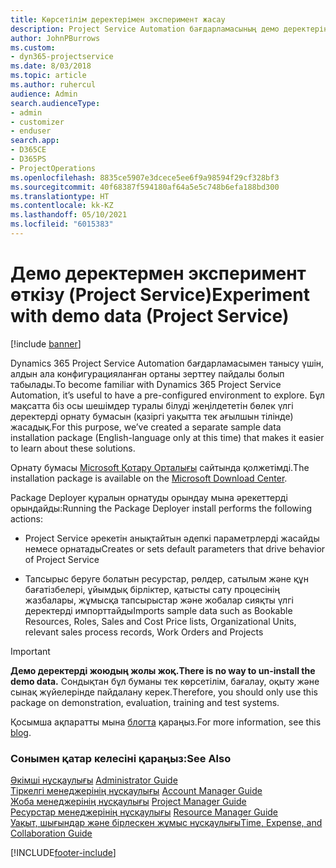 ```yaml
---
title: Көрсетілім деректерімен эксперимент жасау
description: Project Service Automation бағдарламасының демо деректерін жүктеп алу және пайдалану әдісі
author: JohnPBurrows
ms.custom:
- dyn365-projectservice
ms.date: 8/03/2018
ms.topic: article
ms.author: ruhercul
audience: Admin
search.audienceType:
- admin
- customizer
- enduser
search.app:
- D365CE
- D365PS
- ProjectOperations
ms.openlocfilehash: 8835ce5907e3dcece5ee6f9a98594f29cf328bf3
ms.sourcegitcommit: 40f68387f594180af64a5e5c748b6efa188bd300
ms.translationtype: HT
ms.contentlocale: kk-KZ
ms.lasthandoff: 05/10/2021
ms.locfileid: "6015383"
---
```

# <a name="experiment-with-demo-data-project-service"></a><span data-ttu-id="010c9-103">Демо деректермен эксперимент өткізу (Project Service)</span><span class="sxs-lookup"><span data-stu-id="010c9-103">Experiment with demo data (Project Service)</span></span>

[!include [banner](../includes/psa-now-project-operations.md)]

<span data-ttu-id="010c9-104">Dynamics 365 Project Service Automation бағдарламасымен танысу үшін, алдын ала конфигурацияланған ортаны зерттеу пайдалы болып табылады.</span><span class="sxs-lookup"><span data-stu-id="010c9-104">To become familiar with Dynamics 365 Project Service Automation, it’s useful to have a pre-configured environment to explore.</span></span> <span data-ttu-id="010c9-105">Бұл мақсатта біз осы шешімдер туралы білуді жеңілдететін бөлек үлгі деректерді орнату бумасын (қазіргі уақытта тек ағылшын тілінде) жасадық.</span><span class="sxs-lookup"><span data-stu-id="010c9-105">For this purpose, we’ve created a separate sample data installation package (English-language only at this time) that makes it easier to learn about these solutions.</span></span> 

<span data-ttu-id="010c9-106">Орнату бумасы [Microsoft Қотару Орталығы](https://go.microsoft.com/fwlink/?linkid=859966) сайтында қолжетімді.</span><span class="sxs-lookup"><span data-stu-id="010c9-106">The installation package is available on the [Microsoft Download Center](https://go.microsoft.com/fwlink/?linkid=859966).</span></span>  

<span data-ttu-id="010c9-107">Package Deployer құралын орнатуды орындау мына әрекеттерді орындайды:</span><span class="sxs-lookup"><span data-stu-id="010c9-107">Running the Package Deployer install performs the following actions:</span></span> 
  
-   <span data-ttu-id="010c9-108">Project Service әрекетін анықтайтын әдепкі параметрлерді жасайды немесе орнатады</span><span class="sxs-lookup"><span data-stu-id="010c9-108">Creates or sets default parameters that drive behavior of Project Service</span></span>  
  
-   <span data-ttu-id="010c9-109">Тапсырыс беруге болатын ресурстар, рөлдер, сатылым және құн бағатізбелері, ұйымдық бірліктер, қатысты сату процесінің жазбалары, жұмысқа тапсырыстар және жобалар сияқты үлгі деректерді импорттайды</span><span class="sxs-lookup"><span data-stu-id="010c9-109">Imports sample data such as Bookable Resources, Roles, Sales and Cost Price lists, Organizational Units, relevant sales process records, Work Orders and Projects</span></span>    
  
> [!IMPORTANT]
> <span data-ttu-id="010c9-110">**Демо деректерді жоюдың жолы жоқ.**</span><span class="sxs-lookup"><span data-stu-id="010c9-110">**There is no way to un-install the demo data.**</span></span> <span data-ttu-id="010c9-111">Сондықтан бұл буманы тек көрсетілім, бағалау, оқыту және сынақ жүйелерінде пайдалану керек.</span><span class="sxs-lookup"><span data-stu-id="010c9-111">Therefore, you should only use this package on demonstration, evaluation, training and test systems.</span></span>

<span data-ttu-id="010c9-112">Қосымша ақпаратты мына [блогта](https://blogs.msdn.microsoft.com/crm/2017/10/24/microsoft-dynamics-365-for-field-service-and-project-service-automation-sample-data) қараңыз.</span><span class="sxs-lookup"><span data-stu-id="010c9-112">For more information, see this [blog](https://blogs.msdn.microsoft.com/crm/2017/10/24/microsoft-dynamics-365-for-field-service-and-project-service-automation-sample-data).</span></span>





  
### <a name="see-also"></a><span data-ttu-id="010c9-113">Сонымен қатар келесіні қараңыз:</span><span class="sxs-lookup"><span data-stu-id="010c9-113">See Also</span></span>  
 <span data-ttu-id="010c9-114">[Әкімші нұсқаулығы](../psa/admin-guide.md) </span><span class="sxs-lookup"><span data-stu-id="010c9-114">[Administrator Guide](../psa/admin-guide.md) </span></span>  
 <span data-ttu-id="010c9-115">[Тіркелгі менеджерінің нұсқаулығы](../psa/account-manager-guide.md) </span><span class="sxs-lookup"><span data-stu-id="010c9-115">[Account Manager Guide](../psa/account-manager-guide.md) </span></span>  
 <span data-ttu-id="010c9-116">[Жоба менеджерінің нұсқаулығы](../psa/project-manager-guide.md) </span><span class="sxs-lookup"><span data-stu-id="010c9-116">[Project Manager Guide](../psa/project-manager-guide.md) </span></span>  
 <span data-ttu-id="010c9-117">[Ресурстар менеджерінің нұсқаулығы](../psa/resource-manager-guide.md) </span><span class="sxs-lookup"><span data-stu-id="010c9-117">[Resource Manager Guide](../psa/resource-manager-guide.md) </span></span>  
 [<span data-ttu-id="010c9-118">Уақыт, шығындар және бірлескен жұмыс нұсқаулығы</span><span class="sxs-lookup"><span data-stu-id="010c9-118">Time, Expense, and Collaboration Guide</span></span>](../psa/time-expense-collaboration-guide.md)


[!INCLUDE[footer-include](../includes/footer-banner.md)]
